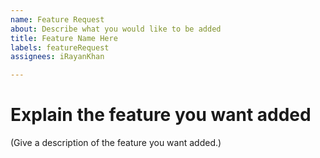 ```yaml
---
name: Feature Request
about: Describe what you would like to be added
title: Feature Name Here
labels: featureRequest
assignees: iRayanKhan

---
```


# Explain the feature you want added
(Give a description of the feature you want added.)

